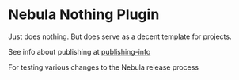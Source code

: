 Nebula Nothing Plugin
=====================
Just does nothing. But does serve as a decent template for projects.

See info about publishing at [publishing-info](./publishing-info.md)

For testing various changes to the Nebula release process

